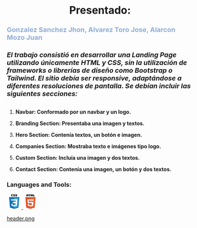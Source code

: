 <h1 align="center">Presentado:</h1>
<h3 style="color:#8EADD5; font-size:18px; font-family: "Gill Sans Extrabold"; >Gonzalez Sanchez Jhon, Alvarez Toro Jose, Alarcon Mozo Juan</h3>
<h5 style="color❕; font-size:18px;" >El trabajo consistió en desarrollar una Landing Page utilizando únicamente HTML y CSS, sin la utilización de frameworks o librerías de diseño como Bootstrap o Tailwind. El sitio debía ser responsive, adaptándose a diferentes resoluciones de pantalla. Se debían incluir las siguientes secciones:</h5>

1. **Navbar: Conformado por un navbar y un logo.**

2. **Branding Section: Presentaba una imagen y textos.**

3. **Hero Section: Contenía textos, un botón e imagen.**

4. **Companies Section: Mostraba texto e imágenes tipo logo.**

5. **Custom Section: Incluía una imagen y dos textos.**

6. **Contact Section: Contenía una imagen, un botón y dos textos.**


<h3 align="left">Languages and Tools:</h3>
<p align="left"> <a href="https://www.w3schools.com/css/" target="_blank" rel="noreferrer"> <img src="https://raw.githubusercontent.com/devicons/devicon/master/icons/css3/css3-original-wordmark.svg" alt="css3" width="40" height="40"/> </a> <a href="https://www.w3.org/html/" target="_blank" rel="noreferrer"> <img src="https://raw.githubusercontent.com/devicons/devicon/master/icons/html5/html5-original-wordmark.svg" alt="html5" width="40" height="40"/> </a> </p>




[header.png](https://postimg.cc/YGw7KnBD)

